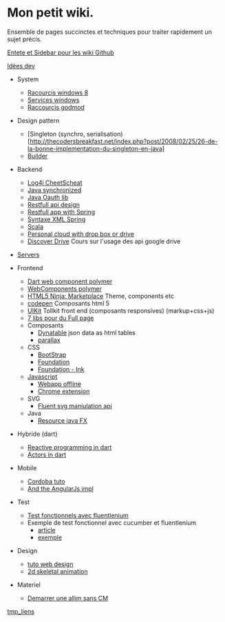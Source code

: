 Mon petit wiki.
===============
Ensemble de pages succinctes et techniques pour traiter rapidement un sujet précis.

[Entete et Sidebar pour les wiki Github](http://blackbe.lt/github-wiki-sidebar-table-contents-header-footer/)

[Idées dev](tmp/idee-dev.md)

- System
    - [Racourcis windows 8](http://windows.microsoft.com/fr-fr/windows-8/keyboard-shortcuts)
    - [Services windows](system/Services-windows.md)
    - [Raccourcis godmod](system/Shortcut-GodMod.md)

- Design pattern
    - [Singleton (synchro, serialisation) [http://thecodersbreakfast.net/index.php?post/2008/02/25/26-de-la-bonne-implementation-du-singleton-en-java]
    - [Builder](http://cheliou.developpez.com/tutoriels/software-craftsmanship/object-building/)
- Backend
    - [Log4j CheetScheat](backend/resources/Log4jQuickRef.pdf)
    - [Java synchronized](backend/Synchronized-java.md)
    - [Java Oauth lib](https://github.com/fernandezpablo85/scribe-java)
    - [Restfull api design](backend/Restful-api-design.md)
    - [Restfull app with Spring](https://spring.io/guides/gs/rest-service/)
    - [Syntaxe XML Spring](backend/Syntax-xml-spring.md)
    - [Scala](backend/Scala.md)
    - [Personal cloud with drop box or drive](http://nimbusbase.com/index.html)
    - [Discover Drive](http://campus.codeschool.com/courses/discover-drive/intro) Cours sur l'usage des api google drive
- [Servers](backend/Server.md)
- Frontend
    - [Dart web component polymer](https://github.com/MikeMitterer/DART-Sample-PolymerHelloWorld)
    - [WebComponents polymer](http://mozilla.github.io/brick/)
    - [HTML5 Ninja: Marketplace](http://html5-ninja.com/#/home) Theme, components etc
    - [codepen](http://codepen.io/) Composants html 5
    - [UIKit](http://www.getuikit.com/) Tollkit front end (composants responsives) (markup+css+js)
    - [7 libs pour du Full page](http://www.blogduwebdesign.com/ressource-javascript/creer-site-full-page-parallax-skrollr/1062)
    - Composants
        - [Dynatable](http://www.dynatable.com/) json data as html tables
        - [parallax](http://wagerfield.github.io/parallax/)
    - CSS
        - [BootStrap](frontend/bootstrap.md)
        - [Foundation](http://foundation.zurb.com/)
        - [Foundation - Ink](http://zurb.com/ink/)
    - [Javascript](frontend/Javascript.md)
        - [Webapp offline](frontend/Web-app.creole)
        - [Chrome extension](frontend/Chrome-extension.md)
    - SVG
        - [Fluent svg maniulation api](https://github.com/andreaferretti/paths-js)
    - Java    
        - [Resource java FX](http://fxexperience.com/) 
- Hybride (dart)
    - [Reactive programming in dart](http://victorsavkin.com/post/55007674849/functional-reactive-programming-in-dart)
    - [Actors in dart](https://github.com/vsavkin/actors)
- Mobile
    - [Cordoba tuto](http://coenraets.org/blog/cordova-phonegap-3-tutorial/)
    - [And the AngularJs impl](http://coenraets.org/blog/2013/11/sample-mobile-application-with-angularjs/)
- Test
    - [Test fonctionnels avec fluentlenium](http://thierry-leriche-dessirier.developpez.com/tutoriels/javaweb/tester-webapp-fluentlenium-5min/)
    - Exemple de test fonctionnel avec cucumber et fluentlenium
        - [article](http://blog.jetoile.fr/2013/04/fluentlenium-et-cucumber-jvm-complement.html)
        - [exemple](https://github.com/FluentLenium/fluentlenium-cucumber)
- Design
    - [tuto web design](http://www.stpo.fr/blog/guerilla-web-design-une-page-web-pro-avec-un-budget-mini/)
    - [2d skeletal animation](http://esotericsoftware.com/)
- Materiel
    - [Demarrer une allim sans CM](http://www.adnpc.net/articles/54-demarrer-une-alimentation-atx-sans-carte-mere/1-la-jonction-des-2-pins.html)

[tmp_liens](tmp/tmp-links.md)
